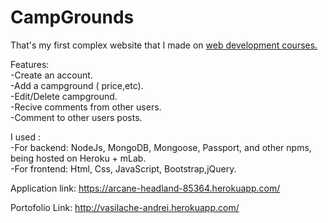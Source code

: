# CampGrounds #


That's my first complex website that I made on   <a href="https://www.udemy.com/the-web-developer-bootcamp/learn/v4/overview">web development courses.</a>  


Features:<br>
-Create an account. <br>
-Add a campground ( price,etc). <br>
-Edit/Delete campground. <br>
-Recive comments from other users. <br>
-Comment to other users posts. <br>


I used : <br>
-For backend: NodeJs, MongoDB, Mongoose, Passport, and other npms, being hosted on Heroku + mLab. <br>
-For frontend: Html, Css, JavaScript, Bootstrap,jQuery. 


Application link: https://arcane-headland-85364.herokuapp.com/

Portofolio Link: http://vasilache-andrei.herokuapp.com/

